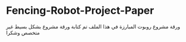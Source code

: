 # Fencing-Robot-Project-Paper
ورقة مشروع روبوت المبارزة 
في هذا الملف تم كتابة ورقة مشروع بشكل بسيط غير متخصص وشكرا 
